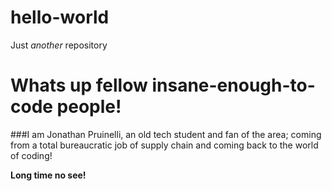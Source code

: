 # hello-world
Just _another_ repository 


# Whats up fellow insane-enough-to-code people!

###I am Jonathan Pruinelli, an old tech student and fan of the area; coming from a total bureaucratic job of supply chain and coming back to the world of coding! 

**Long time no see!**
